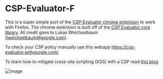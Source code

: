# CSP-Evaluator-F
This is a super simple port of the [CSP-Evaluator chrome extension](https://chromewebstore.google.com/detail/csp-evaluator/fjohamlofnakbnbfjkohkbdigoodcejf) to work with Firefox. The chrome extension is built off of the [CSP Evaluator core library](https://github.com/google/csp-evaluator). All credit goes to Lukas Weichselbaum (lweichselbaum@google.com).

To check your CSP policy manually use this webapp https://csp-evaluator.withgoogle.com/

To learn how to mitigate cross-site scripting (XSS) with a CSP read [this blog](https://web.dev/articles/strict-csp)


![image](https://github.com/user-attachments/assets/9c5664d7-ce51-471e-847c-47cc7940a0ec)
